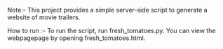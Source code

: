 Note:- This project provides a simple server-side script to generate a website of movie trailers.

How to run :- To run the script, run fresh_tomatoes.py. You can view the webpagepage by opening fresh_tomatoes.html.